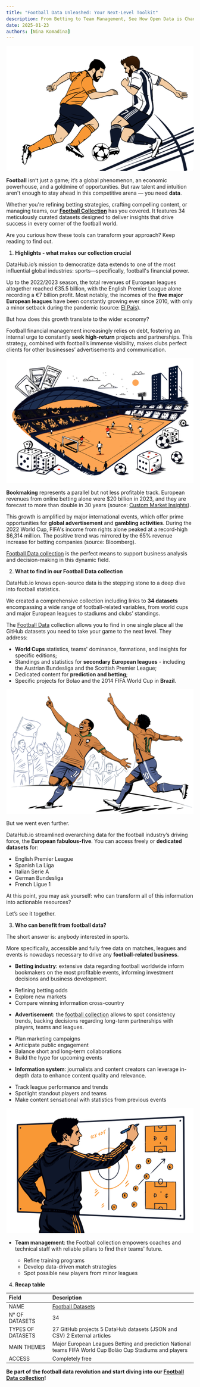 ```yaml
---
title: "Football Data Unleashed: Your Next-Level Toolkit"
description: From Betting to Team Management, See How Open Data is Changing the Football Landscape.
date: 2025-01-23
authors: [Nina Komadina]
---
```


![](/assets/v01-player-dribbling-statistics-goal.svg)

**Football** isn’t just a game; it’s a global phenomenon, an economic powerhouse, and a goldmine of opportunities. But raw talent and intuition aren't enough to stay ahead in this competitive arena — you need **data**.

Whether you're refining betting strategies, crafting compelling content, or managing teams, our [**Football Collection**](https://datahub.io/collections/football) has you covered. It features 34 meticulously curated datasets designed to deliver insights that drive success in every corner of the football world.

Are you curious how these tools can transform your approach? Keep reading to find out.

1. **Highlights \- what makes our collection crucial**

DataHub.io’s mission to democratize data extends to one of the most influential global industries: sports—specifically, football's financial power.

Up to the 2022/2023 season, the total revenues of European leagues altogether reached €35.5 billion, with the English Premier League alone recording a €7 billion profit. Most notably, the incomes of the **five major European leagues** have been constantly growing ever since 2010, with only a minor setback during the pandemic (source: [El País](https://elpais.com/economia/2024-11-13/las-grandes-ligas-europeas-de-futbol-en-respiracion-asistida-crecen-los-ingresos-pero-no-compensan-la-deuda-cronificada.html)).

But how does this growth translate to the wider economy?

Football financial management increasingly relies on debt, fostering an internal urge to constantly **seek high-return** projects and partnerships. This strategy, combined with football’s immense visibility, makes clubs perfect clients for other businesses’ advertisements and communication.

![](/assets/v02-betting-gambling-football.svg)

**Bookmaking** represents a parallel but not less profitable track. European revenues from online betting alone were $20 billion in 2023, and they are forecast to more than double in 30 years (source: [Custom Market Insights](https://www.custommarketinsights.com/report/europe-online-sports-betting-market/)).

This growth is amplified by major international events, which offer prime opportunities for **global advertisement** and **gambling activities**. During the 2022 World Cup, FIFA's income from rights alone peaked at a record-high $6,314 million. The positive trend was mirrored by the 65% revenue increase for betting companies (source: Bloomberg).

[Football Data collection](https://datahub.io/collections/football) is the perfect means to support business analysis and decision-making in this dynamic field.

2. **What to find in our Football Data collection**

DataHub.io knows open-source data is the stepping stone to a deep dive into football statistics.

We created a comprehensive collection including links to **34 datasets** encompassing a wide range of football-related variables, from world cups and major European leagues to stadiums and clubs’ standings.

The [Football Data](https://datahub.io/collections/football) collection allows you to find in one single place all the GitHub datasets you need to take your game to the next level. They address:

* **World Cups** statistics, teams' dominance, formations, and insights for specific editions;
* Standings and statistics for **secondary European leagues** \- including the Austrian Bundesliga and the Scottish Premier League;
* Dedicated content for **prediction and betting**;
* Specific projects for Bolao and the 2014 FIFA World Cup in **Brazil**.

![](/assets/v03-player-goal-celebration-football-brazil.svg)

But we went even further.

DataHub.io streamlined overarching data for the football industry’s driving force, the **European fabulous-five**. You can access freely or **dedicated datasets** for:

* English Premier League
* Spanish La Liga
* Italian Serie A
* German Bundesliga
* French Ligue 1

At this point, you may ask yourself: who can transform all of this information into actionable resources?

Let’s see it together.

3. **Who can benefit from football data?**

The short answer is: anybody interested in sports.

More specifically, accessible and fully free data on matches, leagues and events is nowadays necessary to drive any **football-related business**.

* **Betting industry**: extensive data regarding football worldwide inform bookmakers on the most profitable events, informing investment decisions and business development.

- Refining betting odds
- Explore new markets
- Compare winning information cross-country

* **Advertisement**: the [football collection](https://datahub.io/collections/football) allows to spot consistency trends, backing decisions regarding long-term partnerships with players, teams and leagues.

- Plan marketing campaigns
- Anticipate public engagement
- Balance short and long-term collaborations
- Build the hype for upcoming events

* **Information system**: journalists and content creators can leverage in-depth data to enhance content quality and relevance.

- Track league performance and trends
- Spotlight standout players and teams
- Make content sensational with statistics from previous events

![](/assets/v04-coach-stats-tactics-football.svg)

* **Team management**: the Football collection empowers coaches and technical staff with reliable pillars to find their teams' future.

  - Refine training programs
  - Develop data-driven match strategies
  - Spot possible new players from minor leagues

4. **Recap table**

| Field | Description |
| :---- | :---- |
| NAME | [Football Datasets](https://datahub.io/collections/football) |
| N° OF DATASETS | 34 |
| TYPES OF DATASETS | 27 GitHub projects  5 DataHub datasets (JSON and CSV) 2 External articles  |
| MAIN THEMES | Major European Leagues  Betting and prediction  National teams FIFA World Cup Bolão Cup Stadiums and players |
| ACCESS | Completely free |

**Be part of the football data revolution and start diving into our [Football Data collection](https://datahub.io/collections/football)\!**